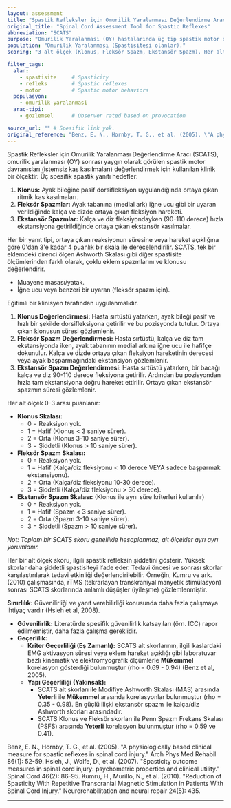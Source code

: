 ```yaml
---
layout: assessment
title: "Spastik Refleksler için Omurilik Yaralanması Değerlendirme Aracı" # Türkçe'ye çevrilmiş başlık
original_title: "Spinal Cord Assessment Tool for Spastic Reflexes"
abbreviation: "SCATS"
purpose: "Omurilik Yaralanması (OY) hastalarında üç tip spastik motor davranışı (klonus, fleksör spazmlar, ekstansör spazmlar) değerlendirir."
population: "Omurilik Yaralanması (Spastisitesi olanlar)."
scoring: "3 alt ölçek (Klonus, Fleksör Spazm, Ekstansör Spazm). Her alt ölçek ortaya çıkan reaksiyonun şiddetine göre 0 (reaksiyon yok) ile 3 (şiddetli reaksiyon) arasında 4 puanlık bir skala ile derecelendirilir."

filter_tags:
  alan:
    - spastisite     # Spasticity
    - refleks        # Spastic reflexes
    - motor          # Spastic motor behaviors
  populasyon:
    - omurilik-yaralanmasi
  arac-tipi:
    - gozlemsel      # Observer rated based on provocation

source_url: "" # Spesifik link yok.
original_reference: "Benz, E. N., Hornby, T. G., et al. (2005). \"A physiologically based clinical measure for spastic reflexes in spinal cord injury.\" Arch Phys Med Rehabil 86(1): 52-59." # Ana referans
---
```





Spastik Refleksler için Omurilik Yaralanması Değerlendirme Aracı (SCATS), omurilik yaralanması (OY) sonrası yaygın olarak görülen spastik motor davranışları (istemsiz kas kasılmaları) değerlendirmek için kullanılan klinik bir ölçektir. Üç spesifik spastik yanıtı hedefler:

1.  **Klonus:** Ayak bileğine pasif dorsifleksiyon uygulandığında ortaya çıkan ritmik kas kasılmaları.
2.  **Fleksör Spazmlar:** Ayak tabanına (medial ark) iğne ucu gibi bir uyaran verildiğinde kalça ve dizde ortaya çıkan fleksiyon hareketi.
3.  **Ekstansör Spazmlar:** Kalça ve diz fleksiyondayken (90-110 derece) hızla ekstansiyona getirildiğinde ortaya çıkan ekstansör kasılmalar.

Her bir yanıt tipi, ortaya çıkan reaksiyonun süresine veya hareket açıklığına göre 0'dan 3'e kadar 4 puanlık bir skala ile derecelendirilir. SCATS, tek bir eklemdeki direnci ölçen Ashworth Skalası gibi diğer spastisite ölçümlerinden farklı olarak, çoklu eklem spazmlarını ve klonusu değerlendirir.


*   Muayene masası/yatak.
*   İğne ucu veya benzeri bir uyaran (fleksör spazm için).


Eğitimli bir klinisyen tarafından uygulanmalıdır.

1.  **Klonus Değerlendirmesi:** Hasta sırtüstü yatarken, ayak bileği pasif ve hızlı bir şekilde dorsifleksiyona getirilir ve bu pozisyonda tutulur. Ortaya çıkan klonusun süresi gözlemlenir.
2.  **Fleksör Spazm Değerlendirmesi:** Hasta sırtüstü, kalça ve diz tam ekstansiyonda iken, ayak tabanının medial arkına iğne ucu ile hafifçe dokunulur. Kalça ve dizde ortaya çıkan fleksiyon hareketinin derecesi veya ayak başparmağındaki ekstansiyon gözlemlenir.
3.  **Ekstansör Spazm Değerlendirmesi:** Hasta sırtüstü yatarken, bir bacağı kalça ve diz 90-110 derece fleksiyona getirilir. Ardından bu pozisyondan hızla tam ekstansiyona doğru hareket ettirilir. Ortaya çıkan ekstansör spazmın süresi gözlemlenir.


Her alt ölçek 0-3 arası puanlanır:

*   **Klonus Skalası:**
    *   0 = Reaksiyon yok.
    *   1 = Hafif (Klonus < 3 saniye sürer).
    *   2 = Orta (Klonus 3-10 saniye sürer).
    *   3 = Şiddetli (Klonus > 10 saniye sürer).
*   **Fleksör Spazm Skalası:**
    *   0 = Reaksiyon yok.
    *   1 = Hafif (Kalça/diz fleksiyonu < 10 derece VEYA sadece başparmak ekstansiyonu).
    *   2 = Orta (Kalça/diz fleksiyonu 10-30 derece).
    *   3 = Şiddetli (Kalça/diz fleksiyonu > 30 derece).
*   **Ekstansör Spazm Skalası:** (Klonus ile aynı süre kriterleri kullanılır)
    *   0 = Reaksiyon yok.
    *   1 = Hafif (Spazm < 3 saniye sürer).
    *   2 = Orta (Spazm 3-10 saniye sürer).
    *   3 = Şiddetli (Spazm > 10 saniye sürer).

*Not: Toplam bir SCATS skoru genellikle hesaplanmaz, alt ölçekler ayrı ayrı yorumlanır.*


Her bir alt ölçek skoru, ilgili spastik refleksin şiddetini gösterir. Yüksek skorlar daha şiddetli spastisiteyi ifade eder. Tedavi öncesi ve sonrası skorlar karşılaştırılarak tedavi etkinliği değerlendirilebilir. Örneğin, Kumru ve ark. (2010) çalışmasında, rTMS (tekrarlayan transkraniyal manyetik stimülasyon) sonrası SCATS skorlarında anlamlı düşüşler (iyileşme) gözlemlenmiştir.

**Sınırlılık:** Güvenilirliği ve yanıt verebilirliği konusunda daha fazla çalışmaya ihtiyaç vardır (Hsieh et al, 2008).


*   **Güvenilirlik:** Literatürde spesifik güvenilirlik katsayıları (örn. ICC) rapor edilmemiştir, daha fazla çalışma gereklidir.
*   **Geçerlilik:**
    *   **Kriter Geçerliliği (Eş Zamanlı):** SCATS alt skorlarının, ilgili kaslardaki EMG aktivasyon süresi veya eklem hareket açıklığı gibi laboratuvar bazlı kinematik ve elektromyografik ölçümlerle **Mükemmel** korelasyon gösterdiği bulunmuştur (rho = 0.69 - 0.94) (Benz et al, 2005).
    *   **Yapı Geçerliliği (Yakınsak):**
        *   SCATS alt skorları ile Modifiye Ashworth Skalası (MAS) arasında **Yeterli** ile **Mükemmel** arasında korelasyonlar bulunmuştur (rho = 0.35 - 0.98). En güçlü ilişki ekstansör spazm ile kalça/diz Ashworth skorları arasındadır.
        *   SCATS Klonus ve Fleksör skorları ile Penn Spazm Frekans Skalası (PSFS) arasında **Yeterli** korelasyon bulunmuştur (rho = 0.59 ve 0.41).


Benz, E. N., Hornby, T. G., et al. (2005). "A physiologically based clinical measure for spastic reflexes in spinal cord injury." Arch Phys Med Rehabil 86(1): 52-59.
Hsieh, J., Wolfe, D., et al. (2007). "Spasticity outcome measures in spinal cord injury: psychometric properties and clinical utility." Spinal Cord 46(2): 86-95.
Kumru, H., Murillo, N., et al. (2010). "Reduction of Spasticity With Repetitive Transcranial Magnetic Stimulation in Patients With Spinal Cord Injury." Neurorehabilitation and neural repair 24(5): 435.

---